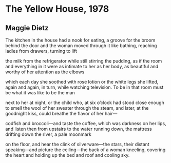 # The Yellow House, 1978
## Maggie Dietz
The kitchen in the house had a nook for eating, a groove
for the broom behind the door and the woman moved through
it like bathing, reaching ladles from drawers, turning to lift

the milk from the refrigerator while still stirring the pudding,
as if the room and everything in it were as intimate to her as her
body, as beautiful and worthy of her attention as the elbows

which each day she soothed with rose lotion or the white legs
she lifted, again and again, in turn, while watching television.
To be in that room must be what it was like to be the man

next to her at night, or the child who, at six o’clock had stood
close enough to smell the wool of her sweater through the steam,
and later, at the goodnight kiss, could breathe the flavor of her hair—

codfish and broccoli—and taste the coffee, which was darkness
on her lips, and listen then from upstairs to the water running
down, the mattress drifting down the river, a pale moonmark

on the floor, and hear the clink of silverware—the stars, their distant
speaking—and picture the ceiling—the back of a woman kneeling,
covering the heart and holding up the bed and roof and cooling sky.